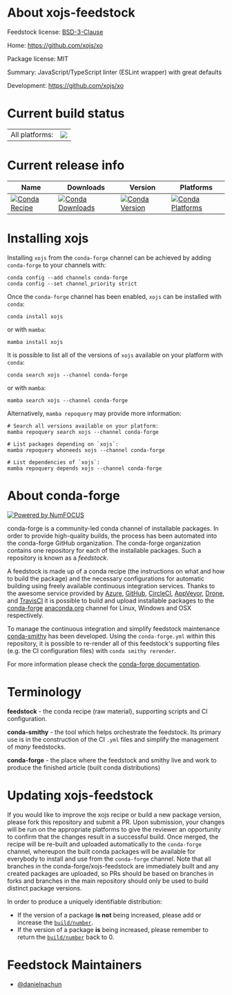 About xojs-feedstock
====================

Feedstock license: [BSD-3-Clause](https://github.com/conda-forge/xojs-feedstock/blob/main/LICENSE.txt)

Home: https://github.com/xojs/xo

Package license: MIT

Summary: JavaScript/TypeScript linter (ESLint wrapper) with great defaults

Development: https://github.com/xojs/xo

Current build status
====================


<table><tr><td>All platforms:</td>
    <td>
      <a href="https://dev.azure.com/conda-forge/feedstock-builds/_build/latest?definitionId=24395&branchName=main">
        <img src="https://dev.azure.com/conda-forge/feedstock-builds/_apis/build/status/xojs-feedstock?branchName=main">
      </a>
    </td>
  </tr>
</table>

Current release info
====================

| Name | Downloads | Version | Platforms |
| --- | --- | --- | --- |
| [![Conda Recipe](https://img.shields.io/badge/recipe-xojs-green.svg)](https://anaconda.org/conda-forge/xojs) | [![Conda Downloads](https://img.shields.io/conda/dn/conda-forge/xojs.svg)](https://anaconda.org/conda-forge/xojs) | [![Conda Version](https://img.shields.io/conda/vn/conda-forge/xojs.svg)](https://anaconda.org/conda-forge/xojs) | [![Conda Platforms](https://img.shields.io/conda/pn/conda-forge/xojs.svg)](https://anaconda.org/conda-forge/xojs) |

Installing xojs
===============

Installing `xojs` from the `conda-forge` channel can be achieved by adding `conda-forge` to your channels with:

```
conda config --add channels conda-forge
conda config --set channel_priority strict
```

Once the `conda-forge` channel has been enabled, `xojs` can be installed with `conda`:

```
conda install xojs
```

or with `mamba`:

```
mamba install xojs
```

It is possible to list all of the versions of `xojs` available on your platform with `conda`:

```
conda search xojs --channel conda-forge
```

or with `mamba`:

```
mamba search xojs --channel conda-forge
```

Alternatively, `mamba repoquery` may provide more information:

```
# Search all versions available on your platform:
mamba repoquery search xojs --channel conda-forge

# List packages depending on `xojs`:
mamba repoquery whoneeds xojs --channel conda-forge

# List dependencies of `xojs`:
mamba repoquery depends xojs --channel conda-forge
```


About conda-forge
=================

[![Powered by
NumFOCUS](https://img.shields.io/badge/powered%20by-NumFOCUS-orange.svg?style=flat&colorA=E1523D&colorB=007D8A)](https://numfocus.org)

conda-forge is a community-led conda channel of installable packages.
In order to provide high-quality builds, the process has been automated into the
conda-forge GitHub organization. The conda-forge organization contains one repository
for each of the installable packages. Such a repository is known as a *feedstock*.

A feedstock is made up of a conda recipe (the instructions on what and how to build
the package) and the necessary configurations for automatic building using freely
available continuous integration services. Thanks to the awesome service provided by
[Azure](https://azure.microsoft.com/en-us/services/devops/), [GitHub](https://github.com/),
[CircleCI](https://circleci.com/), [AppVeyor](https://www.appveyor.com/),
[Drone](https://cloud.drone.io/welcome), and [TravisCI](https://travis-ci.com/)
it is possible to build and upload installable packages to the
[conda-forge](https://anaconda.org/conda-forge) [anaconda.org](https://anaconda.org/)
channel for Linux, Windows and OSX respectively.

To manage the continuous integration and simplify feedstock maintenance
[conda-smithy](https://github.com/conda-forge/conda-smithy) has been developed.
Using the ``conda-forge.yml`` within this repository, it is possible to re-render all of
this feedstock's supporting files (e.g. the CI configuration files) with ``conda smithy rerender``.

For more information please check the [conda-forge documentation](https://conda-forge.org/docs/).

Terminology
===========

**feedstock** - the conda recipe (raw material), supporting scripts and CI configuration.

**conda-smithy** - the tool which helps orchestrate the feedstock.
                   Its primary use is in the construction of the CI ``.yml`` files
                   and simplify the management of *many* feedstocks.

**conda-forge** - the place where the feedstock and smithy live and work to
                  produce the finished article (built conda distributions)


Updating xojs-feedstock
=======================

If you would like to improve the xojs recipe or build a new
package version, please fork this repository and submit a PR. Upon submission,
your changes will be run on the appropriate platforms to give the reviewer an
opportunity to confirm that the changes result in a successful build. Once
merged, the recipe will be re-built and uploaded automatically to the
`conda-forge` channel, whereupon the built conda packages will be available for
everybody to install and use from the `conda-forge` channel.
Note that all branches in the conda-forge/xojs-feedstock are
immediately built and any created packages are uploaded, so PRs should be based
on branches in forks and branches in the main repository should only be used to
build distinct package versions.

In order to produce a uniquely identifiable distribution:
 * If the version of a package **is not** being increased, please add or increase
   the [``build/number``](https://docs.conda.io/projects/conda-build/en/latest/resources/define-metadata.html#build-number-and-string).
 * If the version of a package **is** being increased, please remember to return
   the [``build/number``](https://docs.conda.io/projects/conda-build/en/latest/resources/define-metadata.html#build-number-and-string)
   back to 0.

Feedstock Maintainers
=====================

* [@danielnachun](https://github.com/danielnachun/)

